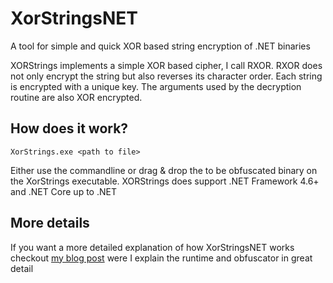 # XorStringsNET
A tool for simple and quick XOR based string encryption of .NET binaries

XORStrings implements a simple XOR based cipher, I call RXOR. RXOR does not only encrypt the string but also reverses its character order. Each string is encrypted with a unique key. The arguments used by the decryption routine are also XOR encrypted.

## How does it work?

`XorStrings.exe <path to file>`

Either use the commandline or drag & drop the to be obfuscated binary on the XorStrings executable.
XORStrings does support .NET Framework 4.6+ and .NET Core up to .NET

## More details

If you want a more detailed explanation of how XorStringsNET works checkout [my blog post](https://dr4k0nia.github.io/dotnet/coding/2022/10/15/Encrypting-Strings-In-NET.html) were I explain the runtime and obfuscator in great detail 


